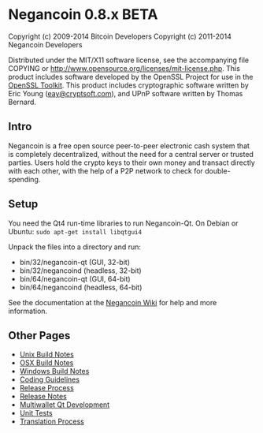 Negancoin 0.8.x BETA
====================

Copyright (c) 2009-2014 Bitcoin Developers
Copyright (c) 2011-2014 Negancoin Developers

Distributed under the MIT/X11 software license, see the accompanying
file COPYING or http://www.opensource.org/licenses/mit-license.php.
This product includes software developed by the OpenSSL Project for use in the [OpenSSL Toolkit](http://www.openssl.org/). This product includes
cryptographic software written by Eric Young ([eay@cryptsoft.com](mailto:eay@cryptsoft.com)), and UPnP software written by Thomas Bernard.


Intro
---------------------
Negancoin is a free open source peer-to-peer electronic cash system that is
completely decentralized, without the need for a central server or trusted
parties.  Users hold the crypto keys to their own money and transact directly
with each other, with the help of a P2P network to check for double-spending.


Setup
---------------------
You need the Qt4 run-time libraries to run Negancoin-Qt. On Debian or Ubuntu:
	`sudo apt-get install libqtgui4`

Unpack the files into a directory and run:

- bin/32/negancoin-qt (GUI, 32-bit)
- bin/32/negancoind (headless, 32-bit)
- bin/64/negancoin-qt (GUI, 64-bit)
- bin/64/negancoind (headless, 64-bit)

See the documentation at the [Negancoin Wiki](http://negancoin.info)
for help and more information.


Other Pages
---------------------
- [Unix Build Notes](build-unix.md)
- [OSX Build Notes](build-osx.md)
- [Windows Build Notes](build-msw.md)
- [Coding Guidelines](coding.md)
- [Release Process](release-process.md)
- [Release Notes](release-notes.md)
- [Multiwallet Qt Development](multiwallet-qt.md)
- [Unit Tests](unit-tests.md)
- [Translation Process](translation_process.md)
